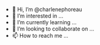- 👋 Hi, I’m @charlenephoreau
- 👀 I’m interested in ...
- 🌱 I’m currently learning ...
- 💞️ I’m looking to collaborate on ...
- 📫 How to reach me ...

<!---
charlenephoreau/charlenephoreau is a ✨ special ✨ repository because its `README.md` (this file) appears on your GitHub profile.
You can click the Preview link to take a look at your changes.
--->
